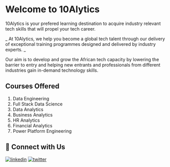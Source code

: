 
# Welcome to 10Alytics

10Alytics is your prefered learning destination to acquire industry relevant tech skills that will propel your tech career. 

   _ At 10Alytics, we help you become a global tech talent through our delivery of exceptional training programmes designed and delivered by industry experts. _
    
Our aim is to develop and grow the African tech capacity by lowering the barrier to entry and helping new entrants and professionals from different industries gain in-demand technology skills.


## Courses Offered

1. Data Engineering
2. Full Stack Data Science
3. Data Analytics
4. Business Analytics
5. HR Analytics
6. Financial Analytics
7. Power Platform Engineering


## 🔗 Connect with Us
[![linkedin](https://img.shields.io/badge/linkedin-0A66C2?style=for-the-badge&logo=linkedin&logoColor=white)](https://www.linkedin.com/company/10alytics/)
[![twitter](https://img.shields.io/badge/twitter-1DA1F2?style=for-the-badge&logo=twitter&logoColor=white)](https://twitter.com/10Alytics)

